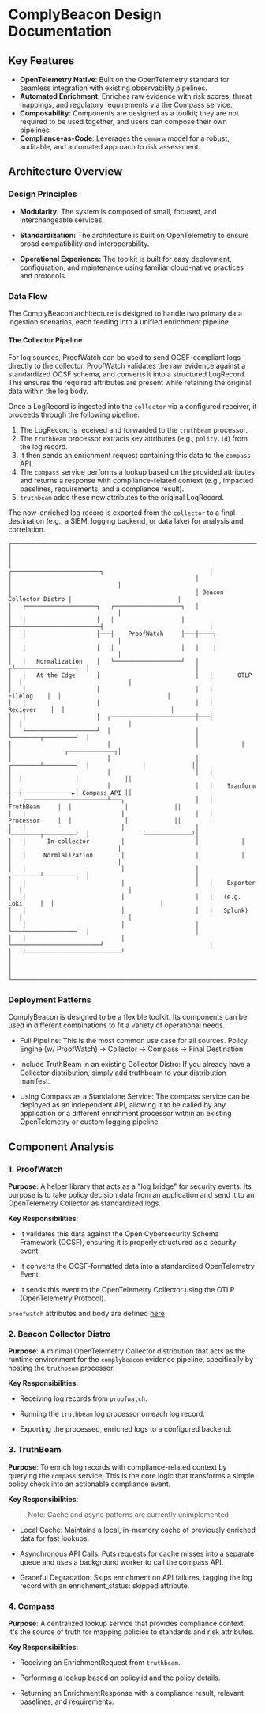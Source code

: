 # ComplyBeacon Design Documentation

## Key Features

- **OpenTelemetry Native**: Built on the OpenTelemetry standard for seamless integration with existing observability pipelines.
- **Automated Enrichment**: Enriches raw evidence with risk scores, threat mappings, and regulatory requirements via the Compass service.
- **Composability**: Components are designed as a toolkit; they are not required to be used together, and users can compose their own pipelines.
- **Compliance-as-Code**: Leverages the `gemara` model for a robust, auditable, and automated approach to risk assessment.

## Architecture Overview

### Design Principles

* **Modularity:** The system is composed of small, focused, and interchangeable services.

* **Standardization:** The architecture is built on OpenTelemetry to ensure broad compatibility and interoperability.

* **Operational Experience:** The toolkit is built for easy deployment, configuration, and maintenance using familiar cloud-native practices and protocols.

### Data Flow

The ComplyBeacon architecture is designed to handle two primary data ingestion scenarios, each feeding into a unified enrichment pipeline.

#### The Collector Pipeline
For log sources, ProofWatch can be used to send OCSF-compliant logs directly to the collector. ProofWatch validates the raw evidence against a standardized OCSF schema, and 
converts it into a structured LogRecord. This ensures the required attributes are present while retaining the original data within the log body.

Once a LogRecord is ingested into the `collector` via a configured receiver, it proceeds through the following pipeline:

1. The LogRecord is received and forwarded to the `truthbeam` processor.
2. The `truthbeam` processor extracts key attributes (e.g., `policy.id`) from the log record.
3. It then sends an enrichment request containing this data to the `compass` API.
4. The `compass` service performs a lookup based on the provided attributes and returns a response with compliance-related context (e.g., impacted baselines, requirements, and a compliance result).
5. `truthbeam` adds these new attributes to the original LogRecord.

The now-enriched log record is exported from the `collector` to a final destination (e.g., a SIEM, logging backend, or data lake) for analysis and correlation.
```
┌─────────────────────────────────────────────────────────────────────────────────────────────────────────────┐
│                                                                                                             │
│                                                    ┌─────────────────────────┐                              │
│                                                    │                         │                              │
│                                                    │ Beacon Collector Distro │                              │
│   ┌────────────────────┐   ┌───────────────────┐   │                         │                              │
│   │                    │   │                   │   ├─────────────────────────┤                              │
│   │                    ├───┤    ProofWatch     ├───┼────┐                    │                              │
│   │                    │   │                   │   │    │                    │                              │
│   │   Normalization    │   └───────────────────┘   │   ┌┴─────────────────┐  │                              │
│   │   At the Edge      │                           │   │       OTLP       │  │                              │
│   │                    │                           │   │       Filelog    │  │                              │
│   │                    │                           │   │      Reciever    │  │                              │
│   │                    │  ┌────────────────────────┼───┤                  │  │                              │
│   └────────────────────┘  │                        │   └────────┬─────────┘  │                              │
│                           │                        │            │            │               ┌─────────────┐│
│                           │                        │   ┌────────┴─────────┐  │               │             ││
│                           │                        │   │                  │  │               │             ││
│                           │                        │   │    Tranform      │──┼──────────────►│ Compass API ││
│   ┌───────────────────────┴───┐                    │   │    TruthBeam     │  │               │             ││
│   │                           │                    │   │    Processor     │  │               │             ││
│   │                           │                    │   └────────┬─────────┘  │               └─────────────┘│
│   │      In-collector         │                    │            │            │                              │
│   │     Normlalization        │                    │            │            │                              │
│   │                           │                    │   ┌────────┴─────────┐  │                              │
│   │                           │                    │   │    Exporter      │  │                              │
│   │                           │                    │   │   (e.g. Loki     │  │                              │
│   │                           │                    │   │   Splunk)        │  │                              │
│   │                           │                    │   └──────────────────┘  │                              │
│   │                           │                    └─────────────────────────┘                              │
│   └───────────────────────────┘                                                                             │
│                                                                                                             │
└─────────────────────────────────────────────────────────────────────────────────────────────────────────────┘          
```

### Deployment Patterns

ComplyBeacon is designed to be a flexible toolkit. Its components can be used in different combinations to fit a variety of operational needs.

* Full Pipeline: This is the most common use case for all sources. Policy Engine (w/ ProofWatch) -> Collector -> Compass -> Final Destination

* Include TruthBeam in an existing Collector Distro: If you already have a Collector distribution, simply add truthbeam to your distribution manifest.

* Using Compass as a Standalone Service: The compass service can be deployed as an independent API, allowing it to be called by any application or a different enrichment processor within an existing OpenTelemetry or custom logging pipeline.

## Component Analysis

### 1. ProofWatch

**Purpose**: A helper library that acts as a "log bridge" for security events. Its purpose is to take policy decision data from an application and send it to an OpenTelemetry Collector as standardized logs.

**Key Responsibilities**:

* It validates this data against the Open Cybersecurity Schema Framework (OCSF), ensuring it is properly structured as a security event.

* It converts the OCSF-formatted data into a standardized OpenTelemetry Event.

* It sends this event to the OpenTelemetry Collector using the OTLP (OpenTelemetry Protocol).

`proofwatch` attributes and body are defined [here](./ATTRIBUTES.md)

### 2. Beacon Collector Distro

**Purpose**: A minimal OpenTelemetry Collector distribution that acts as the runtime environment for the `complybeacon` evidence pipeline, specifically by hosting the `truthbeam` processor.

**Key Responsibilities**:

* Receiving log records from `proofwatch`.

* Running the `truthbeam` log processor on each log record.

* Exporting the processed, enriched logs to a configured backend.

### 3. TruthBeam

**Purpose**: To enrich log records with compliance-related context by querying the `compass` service. This is the core logic that transforms a simple policy check into an actionable compliance event.

**Key Responsibilities**:
> Note: Cache and async patterns are currently unimplemented
* Local Cache: Maintains a local, in-memory cache of previously enriched data for fast lookups.

* Asynchronous API Calls: Puts requests for cache misses into a separate queue and uses a background worker to call the compass API.

* Graceful Degradation: Skips enrichment on API failures, tagging the log record with an enrichment_status: skipped attribute.

### 4. Compass

**Purpose**: A centralized lookup service that provides compliance context. It's the source of truth for mapping policies to standards and risk attributes.

**Key Responsibilities**:

* Receiving an EnrichmentRequest from `truthbeam`.

* Performing a lookup based on policy.id and the policy details.

* Returning an EnrichmentResponse with a compliance result, relevant baselines, and requirements.
